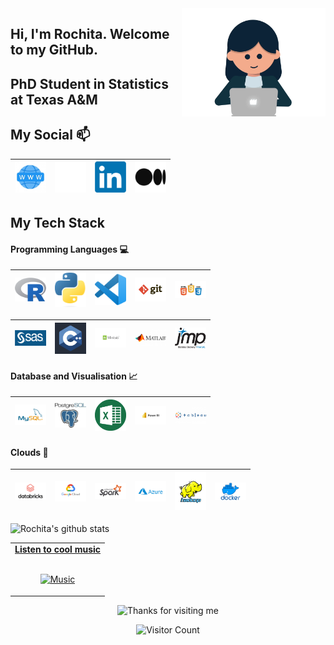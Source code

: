 <img align='right' src="https://github.com/rochita07/rochita07/blob/main/coding_gif.gif" width="230" >


<!-- ##  নমস্কার (Namaskar)🙏, I'm Rochita Das -->
## Hi, I'm Rochita. Welcome to my GitHub.

##  PhD Student in Statistics at Texas A&M  <br/>



## My Social 📫

| [<img src="https://github.com/rochita07/rochita07/blob/main/website_logo.jpg" alt="Website logo" width="50">](https://rochita07.github.io/)  | [<img src="https://raw.githubusercontent.com/Delta456/Delta456/master/img/github.png" alt="GitHub logo" width="50">](https://github.com/rochita07) |  [<img src="https://github.com/rochita07/rochita07/blob/main/LinkedIn_logo.png" alt="LinkedIn logo" width="50">](https://www.linkedin.com/in/rochitadas)| [<img src="https://github.com/rochita07/rochita07/blob/main/medium_logo.png" alt="Medium logo" width="50">](https://medium.com/@rochita.das)|
|---|---|---|---|


## My Tech Stack


#### Programming Languages :computer:


| <img src="https://github.com/rochita07/rochita07/blob/main/R_logo.png" alt="R logo" width="50"> | <img src="https://github.com/rochita07/rochita07/blob/main/Python_logo.png" alt="Python logo" width="50"> | <img src="https://github.com/rochita07/rochita07/blob/main/VS_code_logo.png" alt="VSCode logo" width="50"> | <img src="https://github.com/rochita07/rochita07/blob/main/git_logo.png" alt="Git logo" width="50"> | <img src="https://github.com/rochita07/rochita07/blob/main/html_logo.png" alt="HTML logo" width="50"> | 
|---|---|---|---|---|


| <img src="https://github.com/rochita07/rochita07/blob/main/SAS_logo.png" alt="SAS logo" width="50"> | <img src="https://github.com/rochita07/rochita07/blob/main/C_logo.png" alt="C logo" width="50"> | <img src="https://github.com/rochita07/rochita07/blob/main/Minitab_logo.jpg" alt="Minitab logo" width="50"> | <img src="https://github.com/rochita07/rochita07/blob/main/MATLAB_logo.png" alt="Matlab logo" width="50"> | <img src="https://github.com/rochita07/rochita07/blob/main/JMP_logo.png" alt="JMP logo" width="50"> | 
|---|---|---|---|---|

<!-- <img src="https://github.com/rochita07/rochita07/blob/main/spss.png" alt="SPSS logo" width="50"> |
|---|---|---|---|---| -->



#### Database and Visualisation :chart_with_upwards_trend:

| <img src="https://github.com/rochita07/rochita07/blob/main/MySQL_logo.png" alt="MySQL logo" width="50"> | <img src="https://github.com/rochita07/rochita07/blob/main/post_sql_logo.jpg" alt="Postgre SQL logo" width="50"> | <img src="https://github.com/rochita07/rochita07/blob/main/Excel_logo.png" alt="Excel logo" width="50"> | <img src="https://github.com/rochita07/rochita07/blob/main/Power_BI_logo.jpg" alt="Power BI logo" width="50"> | <img src="https://github.com/rochita07/rochita07/blob/main/Tableau_logo.png" alt="tableau logo" width="50"> |
|---|---|---|---|---|


#### Clouds :thought_balloon:


| <img src="https://github.com/rochita07/rochita07/blob/main/Databricks_logo.png" alt="Databricks logo" width="50"> | <img src="https://github.com/rochita07/rochita07/blob/main/Google_cloud_logo.jpg" alt="Google Cloud logo" width="50"> | <img src="https://github.com/rochita07/rochita07/blob/main/Apache_Spark_logo.png" alt="Apache Spark logo" width="50"> |<img src="https://github.com/rochita07/rochita07/blob/main/Microsoft_Azure_logo.png" alt="Azurelogo" width="50"> |<img src="https://github.com/rochita07/rochita07/blob/main/Hadoop_logo.jpg" alt="Hadoop logo" width="50"> | <img src="https://github.com/rochita07/rochita07/blob/main/Docker_logo.png" alt="Docker logo" width="50"> |
|---|---|---|---|---|---|







![Rochita's github stats](https://github-readme-stats.vercel.app/api?username=rochita07&hide=["issues"]&show_icons=true)





<!-- Social -->
<table width="100%" align="center">

<td align="center">
<a href="https://www.youtube.com/watch?v=LZ8BJfU-7t8">
<strong>Listen to cool music</strong>
<br />
<br />


<p>
<img height="100" alt="Music" src="https://raw.githubusercontent.com/BrunnerLivio/brunnerlivio/master/images/music.gif"> 
</a>
</p>

</td>
</tr>
</table>



<!-- Footer -->

<div align="center">

<img height="120" alt="Thanks for visiting me" width="100%" src="https://raw.githubusercontent.com/BrunnerLivio/brunnerlivio/master/images/marquee.svg" />
<br />

![Visitor Count](https://profile-counter.glitch.me/rochita07/count.svg)
    

</div>




